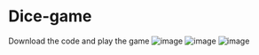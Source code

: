 # Dice-game
Download the code and play the game
![image](https://user-images.githubusercontent.com/91390590/152833872-7c64b7fd-37de-457e-b22a-c7929bc609d4.png)
![image](https://user-images.githubusercontent.com/91390590/152833941-f3ea8be5-49bc-4095-94e6-abd79c00e254.png)
![image](https://user-images.githubusercontent.com/91390590/152833994-f24d3236-ac9b-40f7-9575-469b810cb7ce.png)
